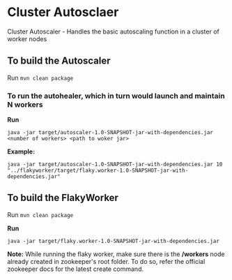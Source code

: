 # Cluster Autosclaer
Cluster Autoscaler - Handles the basic autoscaling function in a cluster of worker nodes

## To build the Autoscaler

Run `mvn clean package`

### To run the autohealer, which in turn would launch and maintain N workers

**Run** 
```
java -jar target/autoscaler-1.0-SNAPSHOT-jar-with-dependencies.jar <number of workers> <path to woker jar>
```

**Example:** 
```
java -jar target/autoscaler-1.0-SNAPSHOT-jar-with-dependencies.jar 10 "../flakyworker/target/flaky.worker-1.0-SNAPSHOT-jar-with-dependencies.jar"
```

## To build the FlakyWorker

Run `mvn clean package`

**Run** 
```
java -jar target/flaky.worker-1.0-SNAPSHOT-jar-with-dependencies.jar
```

**Note:** While running the flaky worker, make sure there is the **/workers** node already created in zookeeper's
root folder. To do so, refer the official zookeeper docs for the latest create command. 
